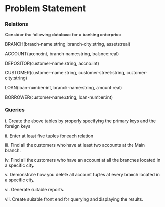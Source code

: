 Problem Statement
=================

### Relations

Consider the following database for a banking enterprise

BRANCH(branch-name:string, branch-city:string, assets:real)

ACCOUNT(accno:int, branch-name:string, balance:real)

DEPOSITOR(customer-name:string, accno:int)

CUSTOMER(customer-name:string, customer-street:string, customer-city:string)

LOAN(loan-number:int, branch-name:string, amount:real)

BORROWER(customer-name:string, loan-number:int)


### Queries


i. Create the above tables by properly specifying the primary keys and the foreign keys

ii. Enter at least five tuples for each relation

iii. Find all the customers who have at least two accounts at the Main branch.

iv. Find all the customers who have an account at all the branches located in a specific city.

v. Demonstrate how you delete all account tuples at every branch located in a specific city.

vi. Generate suitable reports.

vii. Create suitable front end for querying and displaying the results.



